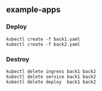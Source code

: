 ## example-apps

### Deploy

```
kubectl create -f back1.yaml
kubectl create -f back2.yaml
```

### Destroy

```
kubectl delete ingress back1 back2
kubectl delete service back1 back2
kubectl delete deploy  back1 back2
```
